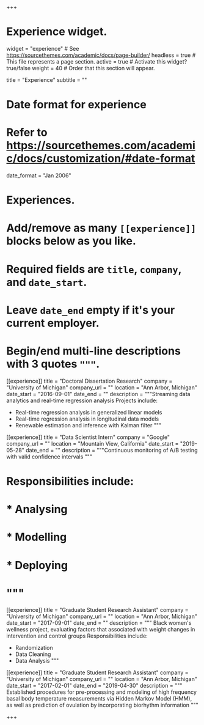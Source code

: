 +++
# Experience widget.
widget = "experience"  # See https://sourcethemes.com/academic/docs/page-builder/
headless = true  # This file represents a page section.
active = true  # Activate this widget? true/false
weight = 40  # Order that this section will appear.

title = "Experience"
subtitle = ""

# Date format for experience
#   Refer to https://sourcethemes.com/academic/docs/customization/#date-format
date_format = "Jan 2006"

# Experiences.
#   Add/remove as many `[[experience]]` blocks below as you like.
#   Required fields are `title`, `company`, and `date_start`.
#   Leave `date_end` empty if it's your current employer.
#   Begin/end multi-line descriptions with 3 quotes `"""`.

[[experience]]
  title = "Doctoral Dissertation Research"
  company = "University of Michigan"
  company_url = ""
  location = "Ann Arbor, Michigan"
  date_start = "2016-09-01"
  date_end = ""
  description = """Streaming data analytics and real-time regression analysis
  Projects include:
  
  * Real-time regression analysis in generalized linear models
  * Real-time regression analysis in longitudinal data models
  * Renewable estimation and inference with Kalman filter
  """


[[experience]]
  title = "Data Scientist Intern"
  company = "Google"
  company_url = ""
  location = "Mountain View, California"
  date_start = "2019-05-28"
  date_end = ""
  description = """Continuous monitoring of A/B testing with valid confidence intervals """
#  Responsibilities include:
  
#  * Analysing
#  * Modelling
#  * Deploying
#  """

[[experience]]
  title = "Graduate Student Research Assistant"
  company = "University of Michigan"
  company_url = ""
  location = "Ann Arbor, Michigan"
  date_start = "2017-09-01"
  date_end = ""
  description = """ Black women's wellness project, evaluating factors that associated with weight changes
  in intervention and control groups
  Responsibilities include:
  
  * Randomization
  * Data Cleaning
  * Data Analysis
  """

[[experience]]
  title = "Graduate Student Research Assistant"
  company = "University of Michigan"
  company_url = ""
  location = "Ann Arbor, Michigan"
  date_start = "2017-02-01"
  date_end = "2019-04-30"
  description = """
  Established procedures for pre-processing and modeling of high frequency
  basal body temperature measurements via Hidden Markov Model (HMM), as well as
  prediction of ovulation by incorporating biorhythm information
  """

+++
